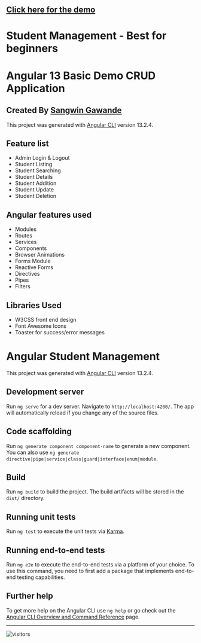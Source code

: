 ## [Click here for the demo](https://blog.sangw.in/angular-student-management/)


# Student Management - Best for beginners
# Angular 13 Basic Demo CRUD Application

## Created By [Sangwin Gawande](https://sangw.in)

This project was generated with [Angular CLI](https://github.com/angular/angular-cli) version 13.2.4.

## Feature list

 * Admin Login & Logout
 * Student Listing
 * Student Searching
 * Student Details
 * Student Addition
 * Student Update
 * Student Deletion


## Angular features used

 * Modules
 * Routes
 * Services
 * Components
 * Browser Animations
 * Forms Module
 * Reactive Forms
 * Directives
 * Pipes
 * Filters
 

## Libraries Used

 * W3CSS front end design
 * Font Awesome Icons
 * Toaster for success/error messages


# Angular Student Management

This project was generated with [Angular CLI](https://github.com/angular/angular-cli) version 13.2.4.

## Development server

Run `ng serve` for a dev server. Navigate to `http://localhost:4200/`. The app will automatically reload if you change any of the source files.

## Code scaffolding

Run `ng generate component component-name` to generate a new component. You can also use `ng generate directive|pipe|service|class|guard|interface|enum|module`.

## Build

Run `ng build` to build the project. The build artifacts will be stored in the `dist/` directory.

## Running unit tests

Run `ng test` to execute the unit tests via [Karma](https://karma-runner.github.io).

## Running end-to-end tests

Run `ng e2e` to execute the end-to-end tests via a platform of your choice. To use this command, you need to first add a package that implements end-to-end testing capabilities.

## Further help

To get more help on the Angular CLI use `ng help` or go check out the [Angular CLI Overview and Command Reference](https://angular.io/cli) page.

------------



![visitors](https://img.shields.io/badge/dynamic/json?color=badge&label=Thank%20you%20for%20visiting%20%28Since%20July%202022%29&query=value&url=https://api.countapi.xyz/hit/sangwin.Student-Management-Angular-13-CRUD/readme)

